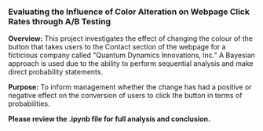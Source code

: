 ### Evaluating the Influence of Color Alteration on Webpage Click Rates through A/B Testing


__Overview:__ This project investigates the effect of changing the colour of the button that takes users to the Contact section of the webpage for a ficticious company called "Quantum Dynamics Innovations, Inc." A Bayesian approach is used due to the ability to perform sequential analysis and make direct probability statements.

__Purpose:__ To inform management whether the change has had a positive or negative effect on the conversion of users to click the button in terms of probabilities.

__Please review the .ipynb file for full analysis and conclusion.__
